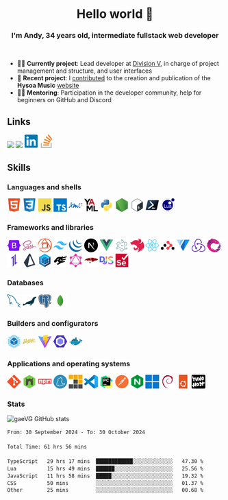 <div align="center">
  
# Hello world 👋
### I'm Andy, 34 years old, intermediate fullstack web developer

</div>
<p>&nbsp;</p>

- 👨‍💻 **Currently project**: Lead developer at [Division V](https://github.com/orgs/division-v), in charge of project management and structure, and user interfaces
- 🔨 **Recent project**: I [contributed](https://github.com/orgs/Hysoa/repositories) to the creation and publication of the **Hysoa Music** [website](https://hysoamusic.fr/)
- 🧑‍🏫 **Mentoring**: Participation in the developer community, help for beginners on GitHub and Discord

## Links    
[<img src="https://stephentaes.net/img/developpeur-web-full-stack.png" width="32"/>](https://cenne.xyz)
[<img src="https://gitlab.com/uploads/-/system/project/avatar/23203100/icon-gitlab.png" width="32"/>](https://git.cenne.xyz/gaev)
[<img src="https://raw.githubusercontent.com/devicons/devicon/master/icons/linkedin/linkedin-original.svg" width="32"/>](https://fr.linkedin.com/in/andy-bouchet)
[<img src="https://raw.githubusercontent.com/devicons/devicon/master/icons/stackoverflow/stackoverflow-original.svg" width="32"/>](https://fr.linkedin.com/in/andy-bouchet](https://stackoverflow.com/users/13390732/gaev))

</details>

## Skills
### Languages and shells
[<img src="https://raw.githubusercontent.com/devicons/devicon/master/icons/html5/html5-original.svg" width="32"/>]()
[<img src="https://raw.githubusercontent.com/devicons/devicon/master/icons/css3/css3-original.svg" width="32"/>]()
[<img src="https://raw.githubusercontent.com/devicons/devicon/master/icons/javascript/javascript-original.svg" width="32"/>]()
[<img src="https://raw.githubusercontent.com/devicons/devicon/master/icons/typescript/typescript-original.svg" width="32"/>]()
[<img src="https://raw.githubusercontent.com/devicons/devicon/master/icons/xml/xml-original.svg" width="32"/>]()
[<img src="https://raw.githubusercontent.com/devicons/devicon/master/icons/yaml/yaml-original.svg" width="32"/>]()
[<img src="https://raw.githubusercontent.com/devicons/devicon/master/icons/python/python-original.svg" width="32"/>]()
[<img src="https://raw.githubusercontent.com/devicons/devicon/master/icons/nodejs/nodejs-original.svg" width="32"/>]()
[<img src="https://raw.githubusercontent.com/devicons/devicon/master/icons/bash/bash-original.svg" width="32"/>]()
[<img src="https://raw.githubusercontent.com/devicons/devicon/master/icons/powershell/powershell-original.svg" width="32"/>]()
[<img src="https://raw.githubusercontent.com/devicons/devicon/master/icons/lua/lua-original.svg" width="32"/>]()
### Frameworks and libraries
[<img src="https://raw.githubusercontent.com/devicons/devicon/master/icons/bootstrap/bootstrap-original.svg" width="32"/>]()
[<img src="https://raw.githubusercontent.com/devicons/devicon/master/icons/sass/sass-original.svg" width="32"/>]()
[<img src="https://raw.githubusercontent.com/devicons/devicon/master/icons/postcss/postcss-original.svg" width="32"/>]()
[<img src="https://raw.githubusercontent.com/devicons/devicon/master/icons/tailwindcss/tailwindcss-original.svg" width="32"/>]()
[<img src="https://raw.githubusercontent.com/devicons/devicon/master/icons/jquery/jquery-original.svg" width="32"/>]()
[<img src="https://raw.githubusercontent.com/devicons/devicon/master/icons/nextjs/nextjs-original.svg" width="32"/>]()
[<img src="https://raw.githubusercontent.com/devicons/devicon/master/icons/vuejs/vuejs-original.svg" width="32"/>]()
[<img src="https://raw.githubusercontent.com/devicons/devicon/master/icons/electron/electron-original.svg" width="32"/>]()
[<img src="https://raw.githubusercontent.com/devicons/devicon/master/icons/nestjs/nestjs-original.svg" width="32"/>]()
[<img src="https://raw.githubusercontent.com/devicons/devicon/master/icons/react/react-original.svg" width="32"/>]()
[<img src="https://raw.githubusercontent.com/devicons/devicon/master/icons/reactrouter/reactrouter-original.svg" width="32"/>]()
[<img src="https://raw.githubusercontent.com/devicons/devicon/master/icons/vuetify/vuetify-original.svg" width="32"/>]()
[<img src="https://raw.githubusercontent.com/devicons/devicon/master/icons/redux/redux-original.svg" width="32"/>]()
[<img src="https://raw.githubusercontent.com/devicons/devicon/master/icons/rxjs/rxjs-original.svg" width="32"/>]()
[<img src="https://raw.githubusercontent.com/devicons/devicon/master/icons/axios/axios-plain.svg" width="32"/>]()
[<img src="https://raw.githubusercontent.com/devicons/devicon/master/icons/prisma/prisma-original.svg" width="32"/>]()
[<img src="https://raw.githubusercontent.com/devicons/devicon/master/icons/sequelize/sequelize-original.svg" width="32"/>]()
[<img src="https://raw.githubusercontent.com/devicons/devicon/master/icons/fastify/fastify-original.svg" width="32"/>]()
[<img src="https://raw.githubusercontent.com/devicons/devicon/master/icons/graphql/graphql-plain.svg" width="32"/>]()
[<img src="https://raw.githubusercontent.com/devicons/devicon/master/icons/mongoose/mongoose-original.svg" width="32"/>]()
[<img src="https://raw.githubusercontent.com/devicons/devicon/master/icons/discordjs/discordjs-original.svg" width="32"/>]()
[<img src="https://raw.githubusercontent.com/devicons/devicon/master/icons/selenium/selenium-original.svg" width="32"/>]()
### Databases
[<img src="https://raw.githubusercontent.com/devicons/devicon/master/icons/mysql/mysql-original.svg" width="32"/>]()
[<img src="https://raw.githubusercontent.com/devicons/devicon/master/icons/mariadb/mariadb-original.svg" width="32"/>]()
[<img src="https://raw.githubusercontent.com/devicons/devicon/master/icons/postgresql/postgresql-original.svg" width="32"/>]()
[<img src="https://raw.githubusercontent.com/devicons/devicon/master/icons/mongodb/mongodb-original.svg" width="32"/>]()
### Builders and configurators
[<img src="https://raw.githubusercontent.com/devicons/devicon/master/icons/webpack/webpack-original.svg" width="32"/>]()
[<img src="https://raw.githubusercontent.com/devicons/devicon/master/icons/babel/babel-original.svg" width="32"/>]()
[<img src="https://raw.githubusercontent.com/devicons/devicon/master/icons/vitejs/vitejs-original.svg" width="32"/>]()
[<img src="https://raw.githubusercontent.com/devicons/devicon/master/icons/eslint/eslint-original.svg" width="32"/>]()
[<img src="https://raw.githubusercontent.com/devicons/devicon/master/icons/docker/docker-original.svg" width="32"/>]()
### Applications and operating systems
[<img src="https://raw.githubusercontent.com/devicons/devicon/master/icons/git/git-original.svg" width="32"/>]()
[<img src="https://raw.githubusercontent.com/devicons/devicon/master/icons/nodemon/nodemon-original.svg" width="32"/>]()
[<img src="https://raw.githubusercontent.com/devicons/devicon/master/icons/npm/npm-original-wordmark.svg" width="32"/>]()
[<img src="https://raw.githubusercontent.com/devicons/devicon/master/icons/yarn/yarn-original.svg" width="32"/>]()
[<img src="https://raw.githubusercontent.com/devicons/devicon/master/icons/pnpm/pnpm-original.svg" width="32"/>]()
[<img src="https://raw.githubusercontent.com/devicons/devicon/master/icons/vscode/vscode-original.svg" width="32"/>]()
[<img src="https://raw.githubusercontent.com/devicons/devicon/master/icons/pycharm/pycharm-original.svg" width="32"/>]()
[<img src="https://raw.githubusercontent.com/devicons/devicon/master/icons/postman/postman-original.svg" width="32"/>]()
[<img src="https://raw.githubusercontent.com/devicons/devicon/master/icons/nginx/nginx-original.svg" width="32"/>]()
[<img src="https://raw.githubusercontent.com/devicons/devicon/master/icons/windows11/windows11-original.svg" width="32"/>]()
[<img src="https://raw.githubusercontent.com/devicons/devicon/master/icons/debian/debian-original.svg" width="32"/>]()
[<img src="https://raw.githubusercontent.com/devicons/devicon/master/icons/ubuntu/ubuntu-original.svg" width="32"/>]()
[<img src="https://raw.githubusercontent.com/devicons/devicon/master/icons/yunohost/yunohost-original.svg" width="32"/>]()
### Stats
![gaeVG GitHub stats](https://github-readme-stats.vercel.app/api?username=gaevg&show_icons=true&theme=city_lights)
<!--START_SECTION:waka-->

```txt
From: 30 September 2024 - To: 30 October 2024

Total Time: 61 hrs 56 mins

TypeScript   29 hrs 17 mins  ████████████░░░░░░░░░░░░░   47.30 %
Lua          15 hrs 49 mins  ██████░░░░░░░░░░░░░░░░░░░   25.56 %
JavaScript   11 hrs 58 mins  █████░░░░░░░░░░░░░░░░░░░░   19.32 %
CSS          50 mins         ░░░░░░░░░░░░░░░░░░░░░░░░░   01.37 %
Other        25 mins         ░░░░░░░░░░░░░░░░░░░░░░░░░   00.68 %
```

<!--END_SECTION:waka-->

